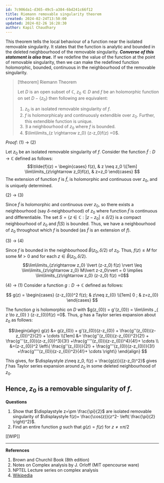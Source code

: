 ```yaml
---
id: 7c906da1-d365-49c5-a384-6bd241c66f12
title: Riemann removable singularity theorem
created: 2024-02-24T13:50:00
updated: 2024-02-26 16:28:30
author: Kapil Chaudhary
---
```

This theorem tells the local behaviour of a function near the isolated removable singularity.  It states that the function is analytic and bounded in the deleted neighbourhood of the removable singularity. <span style='color:var(--mk-color-green)'>***Converse of this statement is also true.***</span> If we redefine the value of the function at the point of removable singularity, then we can make the redefined function holomorphic, bounded, continuous in the neighbourhood of the removable singularity.


> [!theorem] Riemann Theorem
> 
> Let $D$ is an open subset of $\mathbb{C}$, $z_0 \in D$ and $f$ be an holomorphic function on set $D-\{z_0\}$ then following are equivalent:
> 
> 1. $z_0$ is an isolated removable singularity of $f$.
> 2. $f$ is holomorphicaly and continuously extendible over $z_0$. Further, this extendible function is unique.
> 3. $\exists$ a neighbourhood of $z_0$ where $f$ is bounded.
> 4. $\lim\limits_{z \rightarrow z_0} (z-z_0)f(z) =0$. 
> 

*Proof*: (1) → (2)

Let $z_0$ be an isolated removable singularity of $f$. Consider the function $\tilde{f}: D \rightarrow\mathbb{C}$ defined as follows:
$$\tilde{f}(z) = \begin{cases}
f(z), & z \neq z_0 \\[1em] 
\lim\limits_{z\rightarrow z_0}f(z), & z=z_0
\end{cases} $$
The extension of function $f$ is $\tilde{f}$, is holomorphic and continuous over $z_0$, and is uniquely determined. 

(2) → (3)

Since $\tilde{f}$ is holomorphic and continuous over $z_0$, so there exists a neighbourhood (say $\delta$-neighbourhood) of $z_0$ where function $\tilde{f}$ is continuous and differentiable. The set $S=\{ z \in \mathbb{C} : \lvert z-z_0\rvert \leq \delta/2 \}$ is a compact neighbourhood of $z_0$ and $\tilde{f}(S)$ is bounded. Thus, we have a neighbourhood of $z_0$ throughout which $f$ is bounded (as $\tilde{f}$ is an extension of $f$).

(3) → (4)

Since $f$ is bounded in the neighbourhood $\bar{B}(z_0, \delta/2)$ of $z_0$. Thus, $f(z) \leq M$ for some $M>0$ and for each $z \in \bar{B}(z_0, \delta/2)$. 
$$\lim\limits_{z\rightarrow z_0} \lvert (z-z_0) f(z) \rvert \leq \lim\limits_{z\rightarrow z_0} M\lvert z-z_0\rvert = 0 \implies \lim\limits_{z\rightarrow z_0} (z-z_0) f(z) =0$$

(4) → (1)
Consider a function $g: D \rightarrow \mathbb{C}$ defined as follows: 

$$ g(z) = \begin{cases} (z-z_{0})^2 f(z); & z\neq z_{0} \\[1em] 0 ; & z=z_{0} \end{cases}
$$

The function $g$ is holomorphic on $D$ with $g(z_{0}) = g'(z_{0}) = \lim\limits _{ z \to z_{0} } (z-z_{0})f(z) =0$. Thus, $g$ has a Taylor series expansion about $z_{0}$ as follows:

$$\begin{align}
g(z) &= g(z_{0}) + g'(z_{0})(z-z_{0}) + \frac{g''(z_{0})(z-z_{0})^2}{2!} + \cdots \\[1em]
&= \frac{g''(z_{0})(z-z_{0})^2}{2!} + \frac{g'''(z_{0})(z-z_{0})^3}{3!} +\frac{g''''(z_{0})(z-z_{0})^4}{4!}+ \cdots  \\
&=(z-z_{0})^2 \left\{ \frac{g''(z_{0})}{2!} + \frac{g'''(z_{0})(z-z_{0})}{3!} +\frac{g''''(z_{0})(z-z_{0})^2}{4!}+ \cdots \right\} 
\end{align} $$

This gives, for $\displaystyle z\neq z_0, f(z) = \frac{g(z)}{(z-z_0)^2}$ gives $f$ has Taylor series expansion around $z_0$ in some deleted neighbourhood of  $z_0$.

Hence, $z_0$ is a removable singularity of $f$.
$$\tag*{Q.E.D.}$$
---

**Questions**

1.  Show that $\displaystyle z=\pm \frac{\pi}{2}$ are isolated removable singularity of $\displaystyle  f(z)= \frac{\cos(z)}{z^2- \left( \frac{\pi}{2} \right)^2}$.
2. Find an entire function $g$ such that $g(z) = f(z)$ for $z\neq \pm \pi/2$

[[WIP]] 

---
**References**

1. Brown and Churchil Book (8th edition)
2. Notes on Complex analysis by J. Orloff (MIT opencourse ware)
3. NPTEL Lecture series on complex analysis
4. [Wikipedia ](https://en.wikipedia.org/wiki/Removable_singularity)